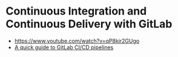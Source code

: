 # Continuous Integration and Continuous Delivery with GitLab

- https://www.youtube.com/watch?v=qP8kir2GUgo
- [A quick guide to GitLab CI/CD pipelines](https://about.gitlab.com/blog/2019/07/12/guide-to-ci-cd-pipelines/#:~:text=A%20GitLab%20pipeline%20executes%20several,same%20in%20a%20development%20environment.)
